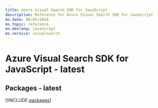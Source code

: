 ```yaml
---
title: Azure Visual Search SDK for JavaScript
description: Reference for Azure Visual Search SDK for JavaScript
ms.date: 06/05/2024
ms.topic: reference
ms.devlang: javascript
ms.service: visualsearch
---
```

# Azure Visual Search SDK for JavaScript - latest
## Packages - latest
[!INCLUDE [packages](visual-search-index.md)]